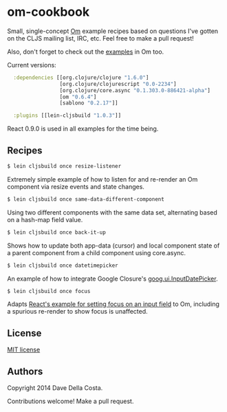 # om-cookbook

Small, single-concept [Om](https://github.com/swannodette/om) example recipes based on questions I've gotten on the CLJS mailing list, IRC, etc.  Feel free to make a pull request!

Also, don't forget to check out the [examples](https://github.com/swannodette/om/tree/master/examples) in Om too.

Current versions:

```clojure
  :dependencies [[org.clojure/clojure "1.6.0"]
                 [org.clojure/clojurescript "0.0-2234"]
                 [org.clojure/core.async "0.1.303.0-886421-alpha"]
                 [om "0.6.4"]
                 [sablono "0.2.17"]]

  :plugins [[lein-cljsbuild "1.0.3"]]
```

React 0.9.0 is used in all examples for the time being.

## Recipes

```bash
$ lein cljsbuild once resize-listener
```

Extremely simple example of how to listen for and re-render an Om component via resize events and state changes.

```bash
$ lein cljsbuild once same-data-different-component
```

Using two different components with the same data set, alternating based on a hash-map field value.

```bash
$ lein cljsbuild once back-it-up
```

Shows how to update both app-data (cursor) and local component state of a parent component from a child component using core.async.

```bash
$ lein cljsbuild once datetimepicker
```

An example of how to integrate Google Closure's [goog.ui.InputDatePicker](http://docs.closure-library.googlecode.com/git/class_goog_ui_InputDatePicker.html).

```bash
$ lein cljsbuild once focus
```

Adapts [React's example for setting focus on an input field](http://facebook.github.io/react/docs/working-with-the-browser.html#refs-and-getdomnode) to Om, including a spurious re-render to show focus is unaffected.


## License

[MIT license](http://opensource.org/licenses/MIT)


## Authors

Copyright 2014 Dave Della Costa.

Contributions welcome!  Make a pull request.
